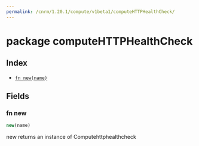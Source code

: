 ```yaml
---
permalink: /cnrm/1.20.1/compute/v1beta1/computeHTTPHealthCheck/
---
```


# package computeHTTPHealthCheck



## Index

* [`fn new(name)`](#fn-new)

## Fields

### fn new

```ts
new(name)
```

new returns an instance of Computehttphealthcheck